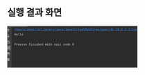 ## 실행 결과 화면

<img src='https://github.com/22100451Yejin/helloproject2022/blob/24c9132c5a58a497c66a6b4cd9e9322332b45180/Screenshot/%E1%84%89%E1%85%B3%E1%84%8F%E1%85%B3%E1%84%85%E1%85%B5%E1%86%AB%E1%84%89%E1%85%A3%E1%86%BA%202022-09-02%20%E1%84%8B%E1%85%A9%E1%84%92%E1%85%AE%205.10.55.png' width='300'>
